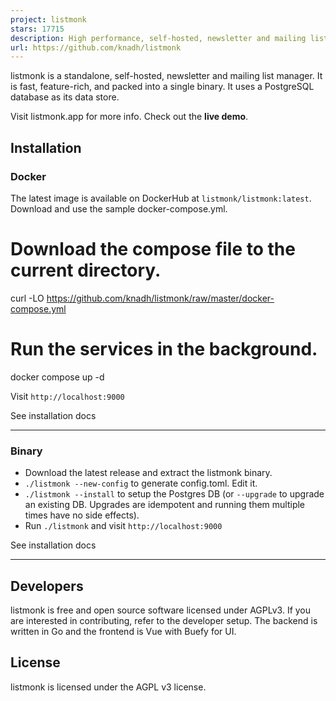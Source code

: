```yaml
---
project: listmonk
stars: 17715
description: High performance, self-hosted, newsletter and mailing list manager with a modern dashboard. Single binary app.
url: https://github.com/knadh/listmonk
---
```


listmonk is a standalone, self-hosted, newsletter and mailing list manager. It is fast, feature-rich, and packed into a single binary. It uses a PostgreSQL database as its data store.

Visit listmonk.app for more info. Check out the **live demo**.

Installation
------------

### Docker

The latest image is available on DockerHub at `listmonk/listmonk:latest`. Download and use the sample docker-compose.yml.

# Download the compose file to the current directory.
curl -LO https://github.com/knadh/listmonk/raw/master/docker-compose.yml

# Run the services in the background.
docker compose up -d

Visit `http://localhost:9000`

See installation docs

* * *

### Binary

-   Download the latest release and extract the listmonk binary.
-   `./listmonk --new-config` to generate config.toml. Edit it.
-   `./listmonk --install` to setup the Postgres DB (or `--upgrade` to upgrade an existing DB. Upgrades are idempotent and running them multiple times have no side effects).
-   Run `./listmonk` and visit `http://localhost:9000`

See installation docs

* * *

Developers
----------

listmonk is free and open source software licensed under AGPLv3. If you are interested in contributing, refer to the developer setup. The backend is written in Go and the frontend is Vue with Buefy for UI.

License
-------

listmonk is licensed under the AGPL v3 license.
